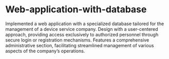 # Web-application-with-database
Implemented a web application with a specialized database tailored for the management of a device service company.
Design with a user-centered approach, providing access exclusively to authorized personnel through secure login or
registration mechanisms.
Features a comprehensive administrative section, facilitating streamlined management of various aspects of the
company’s operations.
